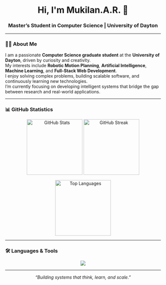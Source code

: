<!-- Professional GitHub Profile README for Armukilan -->

<h1 align="center">Hi, I'm Mukilan.A.R. 👋</h1>
<h3 align="center">Master’s Student in Computer Science | University of Dayton</h3>

---

### 👨‍💻 About Me

I am a passionate **Computer Science graduate student** at the **University of Dayton**, driven by curiosity and creativity.  
My interests include **Robotic Motion Planning**, **Artificial Intelligence**, **Machine Learning**, and **Full-Stack Web Development**.  
I enjoy solving complex problems, building scalable software, and continuously learning new technologies.  
I’m currently focusing on developing intelligent systems that bridge the gap between research and real-world applications.

---

### 📊 GitHub Statistics

<p align="center">
  <img height="180em" src="https://github-readme-stats.vercel.app/api?username=armukilan&show_icons=true&theme=default&hide_border=true" alt="GitHub Stats" />
  <img height="180em" src="https://github-readme-streak-stats.herokuapp.com/?user=armukilan&theme=default&hide_border=true" alt="GitHub Streak" />
</p>

<p align="center">
  <img height="180em" src="https://github-readme-stats.vercel.app/api/top-langs/?username=armukilan&layout=compact&theme=default&hide_border=true" alt="Top Languages" />
</p>

<!-- <p align="center">
  <img src="https://github-profile-trophy.vercel.app/?username=armukilan&theme=flat&no-frame=true&margin-w=10" alt="GitHub Trophies" />
</p> -->

<!-- <p align="center">
  <img src="https://github-readme-activity-graph.vercel.app/graph?username=armukilan&theme=github-light&hide_border=true" alt="GitHub Activity Graph" />
</p> -->

---

### 🛠️ Languages & Tools

<p align="center">
  <img src="https://skillicons.dev/icons?i=python,java,js,react,nodejs,express,html,css,git,linux,docker" />
</p>

---
<!-- <p align="center"> ### 🛠️ Analytics
  <img src="https://komarev.com/ghpvc/?username=armukilan&style=flat&color=gray" alt="Profile Views"/>
  <img src="https://img.shields.io/github/followers/armukilan?label=Followers&style=flat&color=0A66C2" alt="GitHub Followers"/>
</p> -->

<p align="center">
  <i>“Building systems that think, learn, and scale.”</i>
</p>

